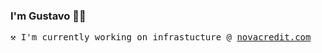 ### I'm Gustavo 🤙🏽
<samp> ⚒ I'm currently working on infrastucture @ [novacredit.com](https://www.novacredit.com/)</samp>
